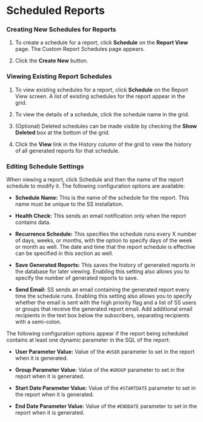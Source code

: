 [title]: # (Scheduled Reports)
[tags]: # (XXX)
[priority]: # (80)

# Scheduled Reports

### Creating New Schedules for Reports

1. To create a schedule for a report, click **Schedule** on the **Report View** page. The Custom Report Schedules page appears.

1. Click the **Create New** button.

### Viewing Existing Report Schedules

1. To view existing schedules for a report, click **Schedule** on the Report View screen. A list of existing schedules for the report appear in the grid.

1. To view the details of a schedule, click the schedule name in the grid.

1. (Optional) Deleted schedules can be made visible by checking the **Show Deleted** box at the bottom of the grid.

1. Click the **View** link in the History column of the grid to view the history of all generated reports for that schedule.

### Editing Schedule Settings

When viewing a report, click Schedule and then the name of the report schedule to modify it. The following configuration options are available:

- **Schedule Name:** This is the name of the schedule for the report. This name must be unique to the SS installation.

- **Health Check:** This sends an email notification only when the report contains data.

- **Recurrence Schedule:** This specifies the schedule runs every X number of days, weeks, or months, with the option to specify days of the week or month as well. The date and time that the report schedule is effective can be specified in this section as well.

- **Save Generated Reports:** This saves the history of generated reports in the database for later viewing. Enabling this setting also allows you to specify the number of generated reports to save.

- **Send Email:** SS sends an email containing the generated report every time the schedule runs. Enabling this setting also allows you to specify whether the email is sent with the high priority flag and a list of SS users or groups that receive the generated report email. Add additional email recipients in the text box below the subscribers, separating recipients with a semi-colon.

The following configuration options appear if the report being scheduled contains at least one dynamic parameter in the SQL of the report:

- **User Parameter Value:** Value of the `#USER` parameter to set in the report when it is generated.

- **Group Parameter Value:** Value of the `#GROUP` parameter to set in the report when it is generated.

- **Start Date Parameter Value:** Value of the `#STARTDATE` parameter to set in the report when it is generated.

- **End Date Parameter Value:** Value of the `#ENDDATE` parameter to set in the report when it is generated.
